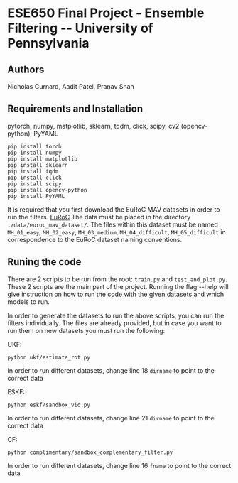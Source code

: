 # ESE650 Final Project - Ensemble Filtering -- University of Pennsylvania
## Authors
Nicholas Gurnard, Aadit Patel, Pranav Shah

## Requirements and Installation
pytorch, numpy, matplotlib, sklearn, tqdm, click, scipy, cv2 (opencv-python), PyYAML
```
pip install torch
pip install numpy
pip install matplotlib
pip install sklearn
pip install tqdm
pip install click
pip install scipy
pip install opencv-python
pip install PyYAML
```

It is required that you first download the EuRoC MAV datasets in order to run the filters. [EuRoC](https://projects.asl.ethz.ch/datasets/doku.php?id=kmavvisualinertialdatasets)
The data must be placed in the directory `./data/euroc_mav_dataset/`. The files within this dataset must be named `MH_01_easy`, `MH_02_easy`, `MH_03_medium`, `MH_04_difficult`, `MH_05_difficult` in correspondence to the EuRoC dataset naming conventions.

## Runing the code
There are 2 scripts to be run from the root: `train.py` and `test_and_plot.py`.
These 2 scripts are the main part of the project.
Running the flag --help will give instruction on how to run the code with the given datasets and which models to run.

In order to generate the datasets to run the above scripts, you can run the filters individually. The files
are already provided, but in case you want to run them on new datasets you must run the following:

UKF:
```
python ukf/estimate_rot.py
```
In order to run different datasets, change line 18 `dirname` to point to the correct data

ESKF:
```
python eskf/sandbox_vio.py
```
In order to run different datasets, change line 21 `dirname` to point to the correct data

CF:
```
python complimentary/sandbox_complementary_filter.py
```
In order to run different datasets, change line 16 `fname` to point to the correct data
